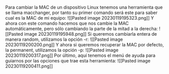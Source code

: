 Para cambiar la MAC de un dispositivo Linux tenemos una herramienta que se llama macchanger, por tanto su primer comando será este para saber cual es la MAC de mi equipo:
![[Pasted image 20230119195323.png]]
Y ahora con este comando hacemos que nos cambie la MAC automáticamente, pero sólo cambiando la parte de la mitad a la derecha:
![[Pasted image 20230119195948.png]]
Si queremos cambiarla entera de manera random, utilizamos la opción -r:
![[Pasted image 20230119200200.png]]
Y ahora si queremos recuperar la MAC por defecto, la permanent, utilizamos la opción -p:
![[Pasted image 20230119200317.png]]
Por último, aquí tenemos el menú de ayuda para guiarnos por las opciones que trae esta herramienta:
![[Pasted image 20230119200411.png]]



